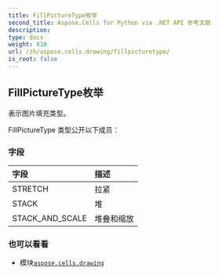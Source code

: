 ```yaml
---
title: FillPictureType枚举
second_title: Aspose.Cells for Python via .NET API 参考文献
description:
type: docs
weight: 810
url: /zh/aspose.cells.drawing/fillpicturetype/
is_root: false
---
```

## FillPictureType枚举
表示图片填充类型。



FillPictureType 类型公开以下成员：

### 字段
|字段|描述|
| :- | :- |
| STRETCH |拉紧|
| STACK |堆|
| STACK_AND_SCALE |堆叠和缩放|



### 也可以看看
* 模块[`aspose.cells.drawing`](..)
